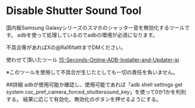 # Disable Shutter Sound Tool
国内板Samsung Galaxyシリーズのスマホのシャッター音を無効化するツールです。 adbを使って処理しているのでadbの環境が必須になります。

不具合等があればXの@Ra16fatttまでDMください。

使わせて頂いたツール [15-Seconds-Online-ADB-Installer-and-Updater-jp](https://github.com/reindex-ot/15-Seconds-Online-ADB-Installer-and-Updater-jp)

※このツールを使用して不具合が生じたとしても一切の責任を負いません。

##詳細
adbが使用可能か確認し、使用可能であれば「adb shell settings get system csc_pref_camera_forced_shuttersound_key」を使って0か1かを判別する。
結果に応じて有効化、無効化のボタンを押せるようにする。
